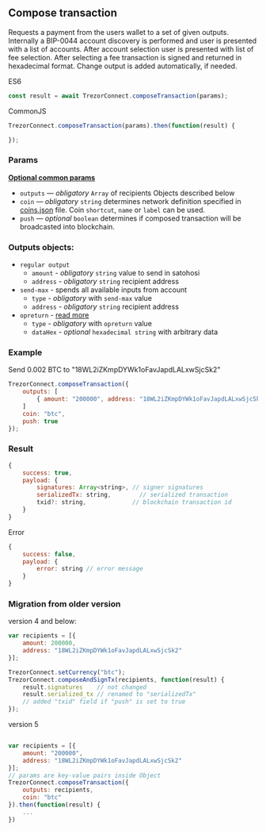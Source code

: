 ## Compose transaction

Requests a payment from the users wallet to a set of given outputs. Internally a BIP-0044 account
discovery is performed and user is presented with a list of accounts. After account selection user is presented with list of fee selection. After selecting a fee transaction is signed and returned in hexadecimal format.
Change output is added automatically, if needed.

ES6
```javascript
const result = await TrezorConnect.composeTransaction(params);
```

CommonJS
```javascript
TrezorConnect.composeTransaction(params).then(function(result) {

});
```

### Params
[****Optional common params****](commonParams.md)
* `outputs` — *obligatory* `Array` of recipients Objects described below
* `coin` — *obligatory* `string` determines network definition specified in [coins.json](../../src/data/coins.json) file. Coin `shortcut`, `name` or `label` can be used.
* `push` — *optional* `boolean` determines if composed transaction will be broadcasted into blockchain.

### Outputs objects:
* `regular output`
    - `amount` - *obligatory* `string` value to send in satohosi
    - `address` - *obligatory* `string` recipient address
* `send-max` - spends all available inputs from account
    - `type` - *obligatory* with `send-max` value
    - `address` - *obligatory* `string` recipient address
* `opreturn` - [read more](https://wiki.trezor.io/OP_RETURN)
    - `type` - *obligatory* with `opreturn` value
    - `dataHex` - *optional* `hexadecimal string` with arbitrary data

### Example
Send 0.002 BTC to "18WL2iZKmpDYWk1oFavJapdLALxwSjcSk2"
```javascript
TrezorConnect.composeTransaction({
    outputs: [
        { amount: "200000", address: "18WL2iZKmpDYWk1oFavJapdLALxwSjcSk2" }
    ]
    coin: "btc",
    push: true
});
```

### Result
```javascript
{
    success: true,
    payload: {
        signatures: Array<string>, // signer signatures
        serializedTx: string,        // serialized transaction 
        txid?: string,             // blockchain transaction id
    }
}
```

Error
```javascript
{
    success: false,
    payload: {
        error: string // error message
    }
}
```

### Migration from older version

version 4 and below:
```javascript
var recipients = [{
    amount: 200000,
    address: "18WL2iZKmpDYWk1oFavJapdLALxwSjcSk2"
}];

TrezorConnect.setCurrency("btc");
TrezorConnect.composeAndSignTx(recipients, function(result) {
    result.signatures    // not changed
    result.serialized_tx // renamed to "serializedTx"
    // added "txid" field if "push" is set to true
});
```
version 5
```javascript

var recipients = [{
    amount: "200000",
    address: "18WL2iZKmpDYWk1oFavJapdLALxwSjcSk2"
}];
// params are key-value pairs inside Object
TrezorConnect.composeTransaction({ 
    outputs: recipients,
    coin: "btc"
}).then(function(result) {
    ...
})
```
